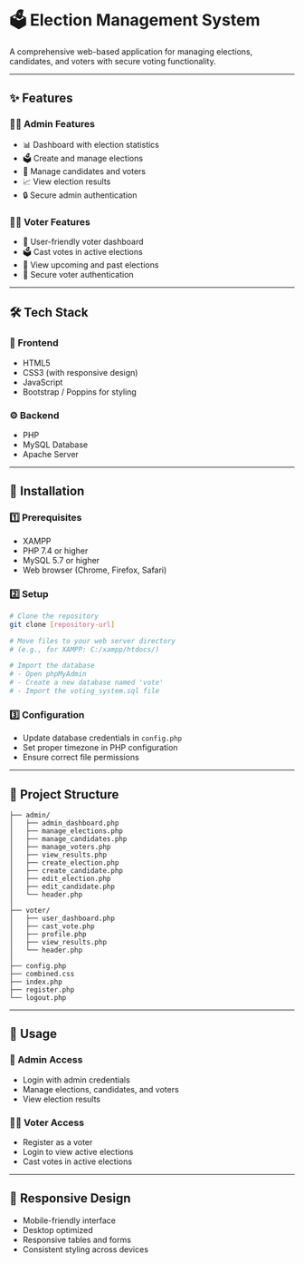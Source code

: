# 🗳️ Election Management System  
A comprehensive web-based application for managing elections, candidates, and voters with secure voting functionality.

---

## ✨ Features

### 👨‍💼 Admin Features
- 📊 Dashboard with election statistics  
- 🗳️ Create and manage elections  
- 👥 Manage candidates and voters  
- 📈 View election results  
- 🔒 Secure admin authentication  

### 🧑‍💻 Voter Features
- 👤 User-friendly voter dashboard  
- 🗳️ Cast votes in active elections  
- 📅 View upcoming and past elections  
- 🔐 Secure voter authentication  

---

## 🛠️ Tech Stack

### 🎨 Frontend
- HTML5  
- CSS3 (with responsive design)  
- JavaScript  
- Bootstrap / Poppins for styling  

### ⚙️ Backend
- PHP  
- MySQL Database  
- Apache Server  

---

## 🧰 Installation

### 1️⃣ Prerequisites
- XAMPP  
- PHP 7.4 or higher  
- MySQL 5.7 or higher  
- Web browser (Chrome, Firefox, Safari)  

### 2️⃣ Setup

```bash
# Clone the repository
git clone [repository-url]

# Move files to your web server directory
# (e.g., for XAMPP: C:/xampp/htdocs/)

# Import the database
# - Open phpMyAdmin
# - Create a new database named 'vote'
# - Import the voting_system.sql file
```

### 3️⃣ Configuration
- Update database credentials in `config.php`  
- Set proper timezone in PHP configuration  
- Ensure correct file permissions  

---

## 📁 Project Structure

```
├── admin/
│   ├── admin_dashboard.php
│   ├── manage_elections.php
│   ├── manage_candidates.php
│   ├── manage_voters.php
│   ├── view_results.php
│   ├── create_election.php
│   ├── create_candidate.php
│   ├── edit_election.php
│   ├── edit_candidate.php
│   └── header.php
│
├── voter/
│   ├── user_dashboard.php
│   ├── cast_vote.php
│   ├── profile.php
│   ├── view_results.php
│   └── header.php
│
├── config.php  
├── combined.css  
├── index.php  
├── register.php  
└── logout.php  
```

---

## 🚀 Usage

### 🔑 Admin Access
- Login with admin credentials  
- Manage elections, candidates, and voters  
- View election results  

### 🙋‍♂️ Voter Access
- Register as a voter  
- Login to view active elections  
- Cast votes in active elections  

---

## 📱 Responsive Design
- Mobile-friendly interface  
- Desktop optimized  
- Responsive tables and forms  
- Consistent styling across devices  
